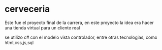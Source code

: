# cerveceria

Este fue el proyecto final de la carrera, en este proyecto la idea era hacer una tienda virtual para un cliente real

se utilizo c# con el modelo vista controlador, entre otras tecnologias, como html,css,js,sql
